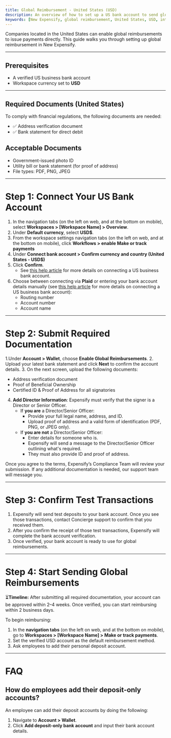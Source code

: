 ```yaml
---
title: Global Reimbursement - United States (USD)
description: An overview of how to set up a US bank account to send global reimbursements.
keywords: [New Expensify, global reimbursement, United States, USD, international payments]
---
```


<div id="new-expensify" markdown="1">

Companies located in the United States can enable global reimbursements to issue payments directly. This guide walks you through setting up global reimbursement in New Expensify.

---

## Prerequisites

* A verified US business bank account
* Workspace currency set to **USD**

---

## Required Documents (United States)

To comply with financial regulations, the following documents are needed:
* ✅ Address verification document
* ✅ Bank statement for direct debit

## Acceptable Documents

* Government-issued photo ID
* Utility bill or bank statement (for proof of address)
* File types: PDF, PNG, JPEG

---

# Step 1: Connect Your US Bank Account

1. In the navigation tabs (on the left on web, and at the bottom on mobile), select **Workspaces > [Workspace Name] > Overview**.
2. Under **Default currency**, select **USD$**.
3. From the workspace settings navigation tabs (on the left on web, and at the bottom on mobile), click **Workflows > enable Make or track payments**
4. Under **Connect bank account > Confirm currency and country (United States - USD$)**
5. Click **Confirm**.
     - See [this help article](https://help.expensify.com/articles/new-expensify/wallet-and-payments/Connect-a-Business-Bank-Account) for more details on connecting a US business bank account.
6. Choose between connecting via **Plaid** or entering your bank account details manually (see [this help article](https://help.expensify.com/articles/new-expensify/wallet-and-payments/Connect-a-Business-Bank-Account) for more details on connecting a US business bank account):
   * Routing number
   * Account number
   * Account name

---

# Step 2: Submit Required Documentation

1.Under **Account > Wallet**, choose **Enable Global Reimbursements**.
2. Upload your latest bank statement and click **Next** to confirm the account details.
3. On the next screen, upload the following documents:
   * Address verification document
   * Proof of Beneficial Ownership
   * Certified ID & Proof of Address for all signatories
4. **Add Director Information**: Expensify must verify that the signer is a Director or Senior Officer.
   - If **you are** a Director/Senior Officer:
     - Provide your full legal name, address, and ID.
     - Upload proof of address and a valid form of identification (PDF, PNG, or JPEG only).
   - If **you are not** a Director/Senior Officer:
     - Enter details for someone who is.
     - Expensify will send a message to the Director/Senior Officer outlining what's required.
     - They must also provide ID and proof of address.

Once you agree to the terms, Expensify’s Compliance Team will review your submission. If any additional documentation is needed, our support team will message you.

---

# Step 3: Confirm Test Transactions

1. Expensify will send test deposits to your bank account. Once you see those transactions, contact Concierge support to confirm that you received them.
2. After you confirm the receipt of those test transactions, Expensify will complete the bank account verification.
3. Once verified, your bank account is ready to use for global reimbursements.

---

# Step 4: Start Sending Global Reimbursements

⏳**Timeline:** After submitting all required documentation, your account can be approved within 2–4 weeks. Once verified, you can start reimbursing within 2 business days.

To begin reimbursing:

1. In the **navigation tabs** (on the left on web, and at the bottom on mobile), go to **Workspaces > [Workspace Name] > Make or track payments**.
2. Set the verified USD account as the default reimbursement method.
3. Ask employees to add their personal deposit account.

---

# FAQ

## How do employees add their deposit-only accounts?

An employee can add their deposit accounts by doing the following:
1. Navigate to **Account > Wallet**.
2. Click **Add deposit-only bank account** and input their bank account details.

</div>
